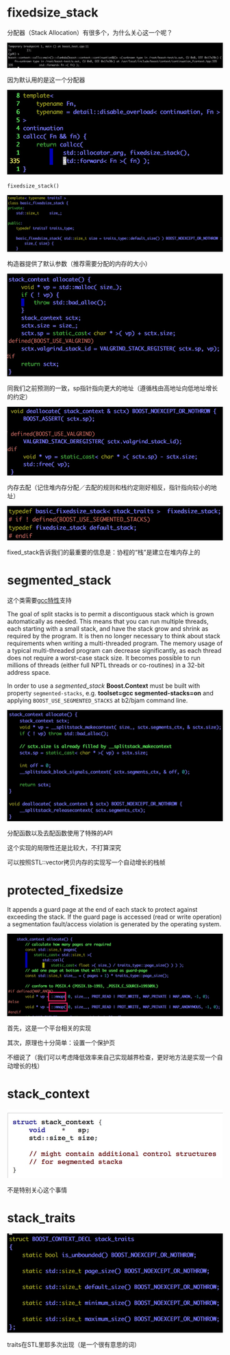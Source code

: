 # fixedsize_stack #

分配器（Stack Allocation）有很多个，为什么关心这一个呢？

![1](1.jpg)

因为默认用的是这一个分配器

![2](2.jpg)

`fixedsize_stack()`

![3](3.jpg)

构造器提供了默认参数（推荐需要分配的内存的大小）

![4](4.jpg)

同我们之前预测的一致，sp指针指向更大的地址（遵循栈由高地址向低地址增长的约定）

![5](5.jpg)

内存去配（记住堆内存分配／去配的规则和栈约定刚好相反，指针指向较小的地址）

![6](6.jpg)

fixed_stack告诉我们的最重要的信息是：协程的“栈”是建立在堆内存上的

# segmented_stack #

这个类需要[gcc特性](http://gcc.gnu.org/wiki/SplitStacks)支持

The goal of split stacks is to permit a discontiguous stack which is grown automatically as needed. This means that you can run multiple threads, each starting with a small stack, and have the stack grow and shrink as required by the program. It is then no longer necessary to think about stack requirements when writing a multi-threaded program. The memory usage of a typical multi-threaded program can decrease significantly, as each thread does not require a worst-case stack size. It becomes possible to run millions of threads (either full NPTL threads or co-routines) in a 32-bit address space.

In order to use a *segmented_stack* **Boost.Context** must be built with property `segmented-stacks`, e.g. **toolset=gcc segmented-stacks=on** and applying `BOOST_USE_SEGMENTED_STACKS` at b2/bjam command line.

![7](7.jpg)

分配函数以及去配函数使用了特殊的API

这个实现的局限性还是比较大，不打算深究

可以按照STL::vector拷贝内存的实现写一个自动增长的栈帧

# protected_fixedsize #

It appends a guard page at the end of each stack to protect against exceeding the stack. If the guard page is accessed (read or write operation) a segmentation fault/access violation is generated by the operating system.

![8](8.jpg)

首先，这是一个平台相关的实现

其次，原理也十分简单：设置一个保护页

不细说了（我们可以考虑降低效率来自己实现越界检查，更好地方法是实现一个自动增长的栈）

# stack_context #

![9](9.jpg)

不是特别关心这个事情

# stack_traits #

![10](10.jpg)

traits在STL里耶多次出现（是一个很有意思的词）